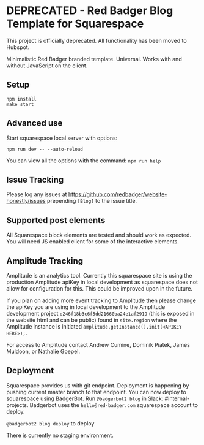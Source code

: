 # DEPRECATED - Red Badger Blog Template for Squarespace

This project is officially deprecated. All functionality has been moved to Hubspot.

Minimalistic Red Badger branded template. Universal. Works with and without JavaScript on the client.

## Setup

```
npm install
make start
```

## Advanced use

Start squarespace local server with options:
```
npm run dev -- --auto-reload
```

You can view all the options with the command:
```npm run help```


## Issue Tracking

Please log any issues at https://github.com/redbadger/website-honestly/issues prepending `[Blog]` to the issue title.

## Supported post elements

All Squarespace block elements are tested and should work as expected. You will need JS enabled client for some of the interactive elements.

## Amplitude Tracking
Amplitude is an analytics tool. Currently this squarespace site is using the production Amplitude apiKey in local development as squarespace does not allow for configuration for this. This could be improved upon in the future.

If you plan on adding more event tracking to Amplitude then please change the apiKey you are using in local development to the Amplitude development project `d246f18b3c6f5dd21660ba24e1af2919` (this is exposed in the website html and can be public) found in `site.region` where the Amplitude instance is initiated `amplitude.getInstance().init(<APIKEY HERE>);`.

For access to Amplitude contact Andrew Cumine, Dominik Piatek, James Muldoon, or Nathalie Goepel.

## Deployment

Squarespace provides us with git endpoint. Deployment is happening by pushing current master branch to that endpoint.
You can now deploy to squarespace using BadgerBot. Run `@badgerbot2 blog` in Slack: #internal-projects. Badgerbot uses the `hello@red-badger.com` squarespace account to deploy.

`@badgerbot2 blog deploy` to deploy

There is currently no staging environment.
